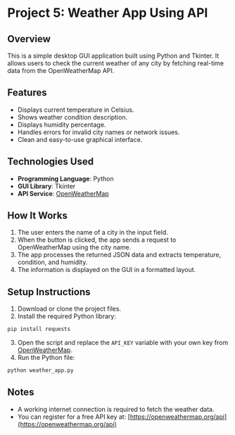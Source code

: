 # Project 5: Weather App Using API

## Overview

This is a simple desktop GUI application built using Python and Tkinter. It allows users to check the current weather of any city by fetching real-time data from the OpenWeatherMap API.

## Features

- Displays current temperature in Celsius.
- Shows weather condition description.
- Displays humidity percentage.
- Handles errors for invalid city names or network issues.
- Clean and easy-to-use graphical interface.

## Technologies Used

- **Programming Language**: Python
- **GUI Library**: Tkinter
- **API Service**: [OpenWeatherMap](https://openweathermap.org)

## How It Works

1. The user enters the name of a city in the input field.
2. When the button is clicked, the app sends a request to OpenWeatherMap using the city name.
3. The app processes the returned JSON data and extracts temperature, condition, and humidity.
4. The information is displayed on the GUI in a formatted layout.

## Setup Instructions

1. Download or clone the project files.
2. Install the required Python library:

```bash
pip install requests
```

3. Open the script and replace the `API_KEY` variable with your own key from [OpenWeatherMap](https://openweathermap.org/api).
4. Run the Python file:

```bash
python weather_app.py
```

## Notes

- A working internet connection is required to fetch the weather data.
- You can register for a free API key at: [https://openweathermap.org/api](https://openweathermap.org/api)

